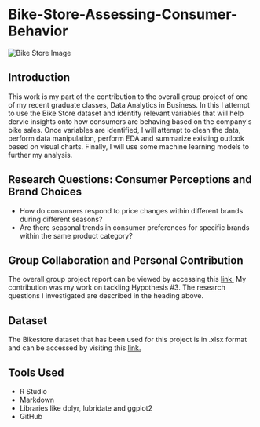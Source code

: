 # Bike-Store-Assessing-Consumer-Behavior
![Bike Store Image](https://github.gatech.edu/storage/user/81399/files/2edb6ace-a6f2-49b7-a8a9-dfc6ac891ec1)

## Introduction
This work is my part of the contribution to the overall group project of one of my recent graduate classes, Data Analytics in Business. In this I attempt to use the Bike Store dataset and identify relevant variables that will help dervie insights onto how consumers are behaving based on the company's bike sales. Once variables are identified, I will attempt to clean the data, perform data manipulation, perform EDA and summarize existing outlook based on visual charts. Finally, I will use some machine learning models to further my analysis.

## Research Questions: Consumer Perceptions and Brand Choices
* How do consumers respond to price changes within different brands during different seasons? 
* Are there seasonal trends in consumer preferences for specific brands within the same product category? 

## Group Collaboration and Personal Contribution
The overall group project report can be viewed by accessing this [link.](https://drive.google.com/file/d/1QbkGxSsLVb2MotpvtLGChXC1HewcoN1Z/view?usp=sharing)
My contribution was my work on tackling Hypothesis #3. The research questions I investigated are described in the heading above. 

## Dataset
The Bikestore dataset that has been used for this project is in .xlsx format and can be accessed by visiting this [link.](https://www.dropbox.com/scl/fi/qeryxtbnwie2trhw254qa/BikeStore_ADS-1.xlsx?rlkey=9nrd55mhpkg8l5pmmjkizcjuh&dl=0)

## Tools Used
* R Studio
* Markdown
* Libraries like dplyr, lubridate and ggplot2
* GitHub


